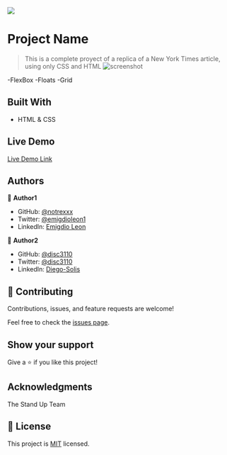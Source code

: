 ![](https://img.shields.io/badge/Microverse-blueviolet)

# Project Name

> This is a complete proyect of a replica of a New York Times article, using only CSS and HTML
![screenshot](images/app_screenshot.png)

-FlexBox
-Floats
-Grid

## Built With

- HTML & CSS


## Live Demo

[Live Demo Link](https://notrexxx.github.io/NYT-HTML-CSS-Proyect/)


## Authors

👤 **Author1**

- GitHub: [@notrexxx](https://github.com/notrexxx)
- Twitter: [@emigdioleon1](https://twitter.com/emigdioleon1)
- LinkedIn: [Emigdio Leon](https://linkedin.com/emigdio-leon-689109195)

👤 **Author2**

- GitHub: [@disc3110](https://github.com/disc3110)
- Twitter: [@disc3110](https://twitter.com/disc3110)
- LinkedIn: [Diego-Solis](https://linkedin.com/diego-solis-277651184)

## 🤝 Contributing

Contributions, issues, and feature requests are welcome!

Feel free to check the [issues page](issues/).

## Show your support

Give a ⭐️ if you like this project!

## Acknowledgments

The Stand Up Team

## 📝 License

This project is [MIT](./LICENSE) licensed.
